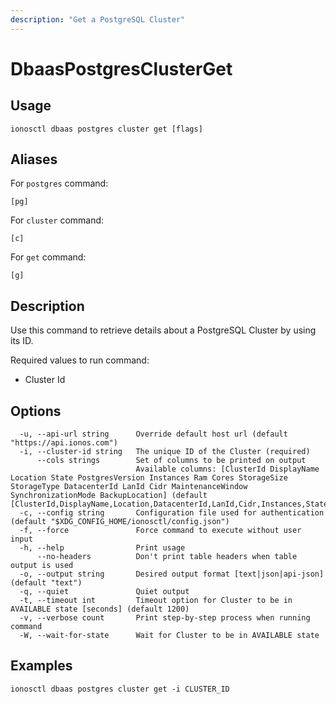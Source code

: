 ```yaml
---
description: "Get a PostgreSQL Cluster"
---
```


# DbaasPostgresClusterGet

## Usage

```text
ionosctl dbaas postgres cluster get [flags]
```

## Aliases

For `postgres` command:

```text
[pg]
```

For `cluster` command:

```text
[c]
```

For `get` command:

```text
[g]
```

## Description

Use this command to retrieve details about a PostgreSQL Cluster by using its ID.

Required values to run command:

* Cluster Id

## Options

```text
  -u, --api-url string      Override default host url (default "https://api.ionos.com")
  -i, --cluster-id string   The unique ID of the Cluster (required)
      --cols strings        Set of columns to be printed on output 
                            Available columns: [ClusterId DisplayName Location State PostgresVersion Instances Ram Cores StorageSize StorageType DatacenterId LanId Cidr MaintenanceWindow SynchronizationMode BackupLocation] (default [ClusterId,DisplayName,Location,DatacenterId,LanId,Cidr,Instances,State])
  -c, --config string       Configuration file used for authentication (default "$XDG_CONFIG_HOME/ionosctl/config.json")
  -f, --force               Force command to execute without user input
  -h, --help                Print usage
      --no-headers          Don't print table headers when table output is used
  -o, --output string       Desired output format [text|json|api-json] (default "text")
  -q, --quiet               Quiet output
  -t, --timeout int         Timeout option for Cluster to be in AVAILABLE state [seconds] (default 1200)
  -v, --verbose count       Print step-by-step process when running command
  -W, --wait-for-state      Wait for Cluster to be in AVAILABLE state
```

## Examples

```text
ionosctl dbaas postgres cluster get -i CLUSTER_ID
```

